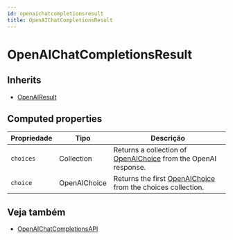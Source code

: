 ```yaml
---
id: openaichatcompletionsresult
title: OpenAIChatCompletionsResult
---
```


# OpenAIChatCompletionsResult

## Inherits

- [OpenAIResult](OpenAIResult.md)

## Computed properties

| Propriedade | Tipo         | Descrição                                                                                         |
| ----------- | ------------ | ------------------------------------------------------------------------------------------------- |
| `choices`   | Collection   | Returns a collection of [OpenAIChoice](OpenAIChoice.md) from the OpenAI response. |
| `choice`    | OpenAIChoice | Returns the first [OpenAIChoice](OpenAIChoice.md) from the choices collection.    |

## Veja também

- [OpenAIChatCompletionsAPI](OpenAIChatCompletionsAPI.md)
